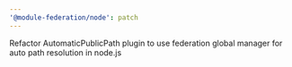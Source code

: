 ```yaml
---
'@module-federation/node': patch
---
```


Refactor AutomaticPublicPath plugin to use federation global manager for auto path resolution in node.js
